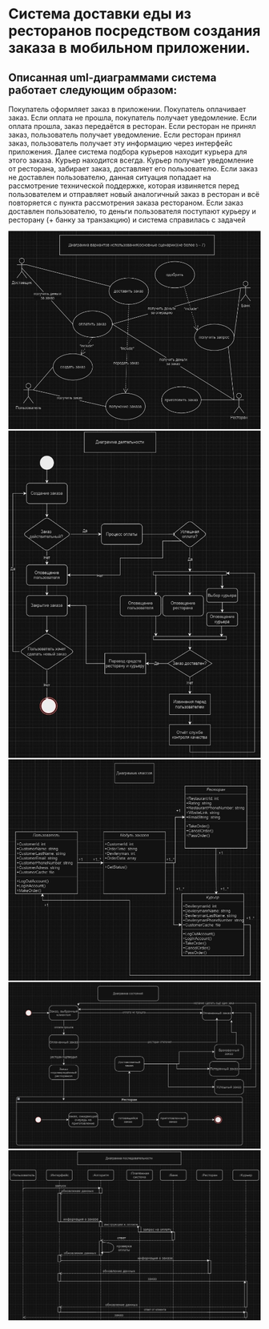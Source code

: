# Система доставки еды из ресторанов посредством создания заказа в мобильном приложении.

## Описанная uml-диаграммами система работает следующим образом:
Покупатель оформляет заказ в приложении. 
Покупатель оплачивает заказ. Если оплата не прошла, покупатель получает уведомление. Если оплата прошла, заказ передаётся в ресторан. Если ресторан не принял заказ, пользователь получает уведомление. Если ресторан принял заказ, пользователь получает эту информацию через интерфейс приложения.
Далее система подбора курьеров находит курьера для этого заказа. Курьер находится всегда.
Курьер получает уведомление от ресторана, забирает заказ, доставляет его пользователю.
Если заказ не доставлен пользователю, данная ситуация попадает на рассмотрение технической поддержке, которая извиняется перед пользователем и отправляет новый аналогичный заказ в ресторан и всё повторяется с пункта рассмотрения заказа рестораном.
Если заказ доставлен пользователю, то деньги пользователя поступают курьеру и ресторану (+ банку за транзакцию) и система справилась с задачей

![](https://github.com/zolzayada/tz_3/blob/main/Диаграмма%20вариантов%20использования.jpg)
![](https://github.com/zolzayada/tz_3/blob/main/Диаграмма%20деятельности.jpg)
![](https://github.com/zolzayada/tz_3/blob/main/Диаграмма%20классов.jpg)
![](https://github.com/zolzayada/tz_3/blob/main/Диаграмма%20состояний.jpg)
![](https://github.com/zolzayada/tz_3/blob/main/Диагрмма%20последовательности.jpg)

